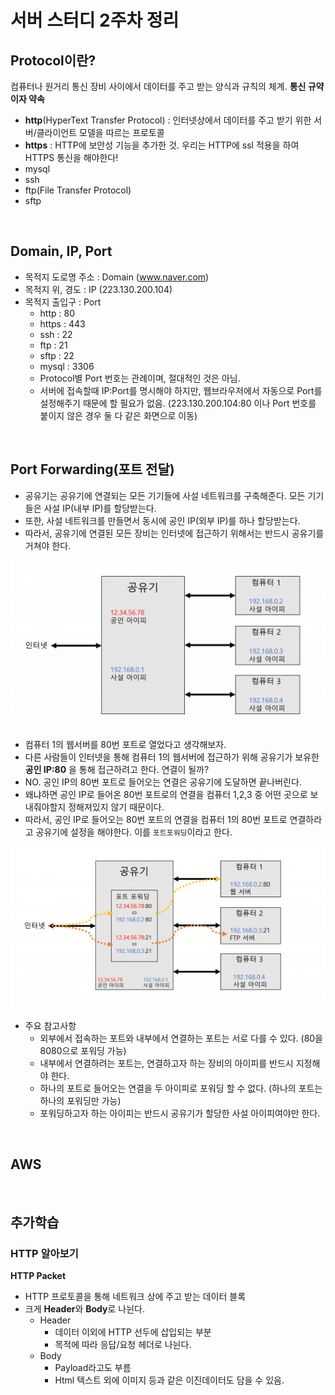 # 서버 스터디 2주차 정리

## Protocol이란?
컴퓨터나 원거리 통신 장비 사이에서 데이터를 주고 받는 양식과 규칙의 체계. **통신 규약이자 약속**
- **http**(HyperText Transfer Protocol) : 인터넷상에서 데이터를 주고 받기 위한 서버/클라이언트 모델을 따르는 프로토콜
- **https** : HTTP에 보안성 기능을 추가한 것. 우리는 HTTP에 ssl 적용을 하여 HTTPS 통신을 해야한다!
- mysql
- ssh
- ftp(File Transfer Protocol)
- sftp
<br/>

## Domain, IP, Port
- 목적지 도로명 주소 : Domain (www.naver.com)
- 목적지 위, 경도 : IP (223.130.200.104)
- 목적지 출입구 : Port 
  - http : 80
  - https : 443
  - ssh : 22
  - ftp : 21
  - sftp : 22
  - mysql : 3306
  - Protocol별 Port 번호는 관례이며, 절대적인 것은 아님. 
  - 서버에 접속할때 IP:Port를 명시해야 하지만, 웹브라우저에서 자동으로 Port를 설정해주기 때문에 할 필요가 없음. (223.130.200.104:80 이나 Port 번호를 붙이지 않은 경우 둘 다 같은 화면으로 이동)
<br/>

## Port Forwarding(포트 전달) 
- 공유기는 공유기에 연결되는 모든 기기들에 사설 네트워크를 구축해준다. 모든 기기들은 사설 IP(내부 IP)를 할당받는다.  
- 또한, 사설 네트워크를 만들면서 동시에 공인 IP(외부 IP)를 하나 할당받는다. 
- 따라서, 공유기에 연결된 모든 장비는 인터넷에 접근하기 위해서는 반드시 공유기를 거쳐야 한다. 
<img src="../img/week2-1.png"/>
<br/>

- 컴퓨터 1의 웹서버를 80번 포트로 열었다고 생각해보자. 
- 다른 사람들이 인터넷을 통해 컴퓨터 1의 웹서버에 접근하가 위해 공유기가 보유한 **공인 IP:80** 을 통해 접근하려고 한다. 연결이 될까?
- NO. 공인 IP의 80번 포트로 들어오는 연결은 공유기에 도달하면 끝나버린다. 
- 왜냐하면 공인 IP로 들어온 80번 포트로의 연결을 컴퓨터 1,2,3 중 어떤 곳으로 보내줘야할지 정해져있지 않기 때문이다.
- 따라서, 공인 IP로 들어오는 80번 포트의 연결을 컴퓨터 1의 80번 포트로 연결하라고 공유기에 설정을 해야한다. 이를 ```포트포워딩```이라고 한다.
<img src="../img/week2-2.png"/>
<br/>

- 주요 참고사항 
  - 외부에서 접속하는 포트와 내부에서 연결하는 포트는 서로 다를 수 있다. (80을 8080으로 포워딩 가능)
  - 내부에서 연결하려는 포트는, 연결하고자 하는 장비의 아이피를 반드시 지정해야 한다. 
  - 하나의 포트로 들어오는 연결을 두 아이피로 포워딩 할 수 없다. (하나의 포트는 하나의 포워딩만 가능)
  - 포워딩하고자 하는 아이피는 반드시 공유기가 할당한 사설 아이피여야만 한다.
<br/>

## AWS
<br/>


## 추가학습
### HTTP 알아보기

**HTTP Packet**
- HTTP 프로토콜을 통해 네트워크 상에 주고 받는 데이터 블록
- 크게 **Header**와 **Body**로 나뉜다. 
  - Header
    - 데이터 이외에 HTTP 선두에 삽입되는 부분
    - 목적에 따라 응답/요청 헤더로 나뉜다. 
  - Body 
    - Payload라고도 부름
    - Html 텍스트 외에 이미지 등과 같은 이진데이터도 담을 수 있음. 

